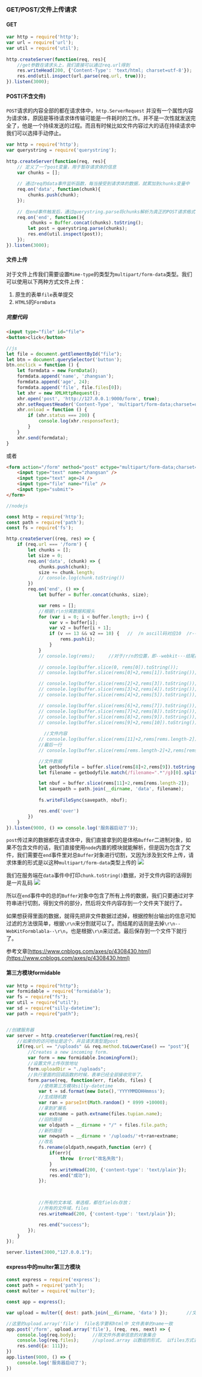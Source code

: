 ### GET/POST/文件上传请求

#### GET

```js
var http = require('http');
var url = require('url');
var util = require('util');
 
http.createServer(function(req, res){
	//get参数在请求头上，我们直接可以通过req.url得到
    res.writeHead(200, {'Content-Type': 'text/html; charset=utf-8'});
    res.end(util.inspect(url.parse(req.url, true)));
}).listen(3000);
```

#### POST(不含文件)

`POST`请求的内容全部的都在请求体中，`http.ServerRequest` 并没有一个属性内容为请求体，原因是等待请求体传输可能是一件耗时的工作。并不是一次性就发送完全了，他是一个持续发送的过程。而且有时候比如文件内容过大的话在持续请求中我们可以选择手动停止。

```js
var http = require('http');
var querystring = require('querystring');
 
http.createServer(function(req, res){
    // 定义了一个post变量，用于暂存请求体的信息
    var chunks = [];     
 
    // 通过req的data事件监听函数，每当接受到请求体的数据，就累加到chunks变量中
    req.on('data', function(chunk){    
        chunks.push(chunk);
    });
 
    // 在end事件触发后，通过querystring.parse将chunks解析为真正的POST请求格式，然后向客户端返回。
    req.on('end', function(){
    	 chunks = Buffer.concat(chunks).toString();
        let post = querystring.parse(chunks);
        res.end(util.inspect(post));
    });
}).listen(3000);
```

#### 文件上传

对于文件上传我们需要设置`Mime-type`的类型为`multipart/form-data`类型。我们可以使用以下两种方式文件上传：

1. 原生的表单`file`表单提交
2. `HTML5`的`FormData`

##### 完整代码

```html
<input type="file" id="file">
<button>click</button>
```

```js
//js
let file = document.getElementById("file");
let btn = document.querySelector('button');
btn.onclick = function () {
    let formdata = new FormData();
    formdata.append('name', 'zhangsan');
    formdata.append('age', 24);
    formdata.append('file', file.files[0]);
    let xhr = new XMLHttpRequest();
    xhr.open('post', 'http://127.0.0.1:9000/form', true);
    xhr.setRequestHeader('Content-Type', 'multipart/form-data;charset=utf-8')
    xhr.onload = function () {
        if (xhr.status === 200) {
            console.log(xhr.responseText);
        }
    }
    xhr.send(formdata);
}
```

或者

```html
<form action="/form" method="post" ectype="multipart/form-data;charset=utf-8">
	<input type="text" name="zhangsan" />
	<input type="text" age=24 />
	<input type="file" name="file" />
	<input type="submit">
</form>
```

```js
//nodejs

const http = require('http');
const path = require('path');
const fs = require('fs');

http.createServer((req, res) => {
    if (req.url === '/form') {
        let chunks = [];
        let size = 0;
        req.on('data', (chunk) => {
            chunks.push(chunk);
            size += chunk.length;
            // console.log(chunk.toString())
        })
        req.on('end', () => {
            let buffer = Buffer.concat(chunks, size);

            var rems = [];
            //根据\r\n分离数据和报头
            for (var i = 0; i < buffer.length; i++) {
                var v = buffer[i];
                var v2 = buffer[i + 1];
                if (v == 13 && v2 == 10) {   //  /n ascill码对应10  /r-->13
                    rems.push(i);
                }
            }
            // console.log(rems);     //对于/r/n的位置，即--webkit···结尾换行的位置节点 
            
            // console.log(buffer.slice(0, rems[0]).toString());
            // console.log(buffer.slice(rems[0]+2,rems[1]).toString());

            // console.log(buffer.slice(rems[2]+2,rems[3]).toString());
            // console.log(buffer.slice(rems[3]+2,rems[4]).toString());
            // console.log(buffer.slice(rems[4]+2,rems[5]).toString());

            // console.log(buffer.slice(rems[6]+2,rems[7]).toString());
            // console.log(buffer.slice(rems[7]+2,rems[8]).toString());
            // console.log(buffer.slice(rems[8]+2,rems[9]).toString());
            // console.log(buffer.slice(rems[9]+2,rems[10]).toString());
				
			  //文件内容
            // console.log(buffer.slice(rems[11]+2,rems[rems.length-2]));
            //最后一行
            // console.log(buffer.slice(rems[rems.length-2]+2,rems[rems.length-1]));

            //文件数据 
            let getbodyfile = buffer.slice(rems[8]+2,rems[9]).toString()
            let filename = getbodyfile.match(/filename=".*"/g)[0].split('"')[1];

            let nbuf = buffer.slice(rems[11]+2,rems[rems.length-2]);
            let savepath = path.join(__dirname, 'data', filename);
            
            fs.writeFileSync(savepath, nbuf);

            res.end('over')
        })
    }
}).listen(9000, () => console.log('服务器启动了'));
```

`post`传过来的数据都在请求体中，我们直接拿到的是体格`Buffer`二进制对象，如果不包含文件的话，我们直接使用`node`内置的模块就能解析，但是因为包含了文件，我们需要在`end`事件里对总`Buffer`对象进行切割，又因为涉及到文件上传，请求体重的形式是以这种`multipart/form-data`类型上传的
![](./images/1533128287822.jpg)

我们在服务端在`data`事件中打印`chunk.toString()`数据，对于文件内容的话得到是一片乱码
![](./images/1533128343011.jpg)

所以在`end`事件中的总的`Buffer`对象中包含了所有上传的数据，我们只要通过对字符串进行切割，得到文件的部分，然后将文件内容存到一个文件夹下就行了。

如果想获得里面的数据，就得先把非文件数据过滤掉，根据控制台输出的信息可知过滤的方法很简单，根据`\r\n`来分割就可以了。而结尾的话则是去掉`\r\n--WebKitFormblabla--\r\n`，也是根据`\r\n`来过滤。最后保存到一个文件下就行了。

参考文章[https://www.cnblogs.com/axes/p/4308430.html](https://www.cnblogs.com/axes/p/4308430.html)

#### 第三方模块formidable

```js
var http = require("http");
var formidable = require('formidable');
var fs = require("fs");
var util = require("util");
var sd = require("silly-datetime");
var path = require("path");


//创建服务器
var server = http.createServer(function(req,res){
    //如果你的访问地址是这个，并且请求类型是post
    if(req.url == "/uploads" && req.method.toLowerCase() == "post"){
        //Creates a new incoming form.
        var form = new formidable.IncomingForm();
        //设置文件上传存放地址
        form.uploadDir = "./uploads";
        //执行里面的回调函数的时候，表单已经全部接收完毕了。
        form.parse(req, function(err, fields, files) {
            //使用第三方模块silly-datetime
            var t = sd.format(new Date(),'YYYYMMDDHHmmss');
            //生成随机数
            var ran = parseInt(Math.random() * 8999 +10000);
            //拿到扩展名
            var extname = path.extname(files.tupian.name);
            //旧的路径
            var oldpath = __dirname + "/" + files.file.path;
            //新的路径
            var newpath = __dirname + '/uploads/'+t+ran+extname;
            //改名
            fs.rename(oldpath,newpath,function (err) {
                if(err){
                    throw  Error("改名失败");
                }
                res.writeHead(200, {'content-type': 'text/plain'});
                res.end("成功");
            });
			


            //所有的文本域、单选框，都在fields存放；
            //所有的文件域，files
            res.writeHead(200, {'content-type': 'text/plain'});

            res.end("success");
        });
    }
});

server.listen(3000,"127.0.0.1");
```

#### express中的multer第三方模块

```js
const express = require('express');
const path = require('path');
const multer = require('multer');

const app = express();

var upload = multer({ dest: path.join(__dirname, 'data') });       //文件保存路径

//这里的upload.array('file')  file名字要和html中 文件表单的name一致
app.post('/form', upload.array('file'), (req, res, next) => {
    console.log(req.body);      //除文件外表单信息的对象集合
    console.log(req.files);     //upload.array 以数组的形式， 以files方式去得到， 不同的形式也不一样，看官方文档
    res.send({a: 111});
})
app.listen(9000, () => {
    console.log('服务器启动了');
})
```
